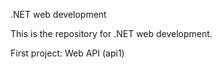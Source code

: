 .NET web development

This is the repository for .NET web development.

First project: Web API (api1)
